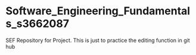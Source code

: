 # Software_Engineering_Fundamentals_s3662087
SEF Repository for Project.
This is just to practice the editing function in git hub

